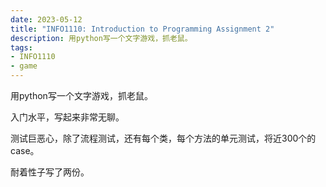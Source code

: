 ```yaml
---
date: 2023-05-12
title: "INFO1110: Introduction to Programming Assignment 2"
description: 用python写一个文字游戏，抓老鼠。
tags:
- INFO1110
- game
---
```


用python写一个文字游戏，抓老鼠。

入门水平，写起来非常无聊。

测试巨恶心，除了流程测试，还有每个类，每个方法的单元测试，将近300个的case。

耐着性子写了两份。


